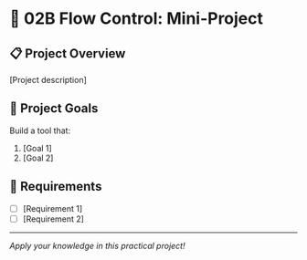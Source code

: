 # 🚀 02B Flow Control: Mini-Project

## 📋 Project Overview
[Project description]

## 🎯 Project Goals
Build a tool that:
1. [Goal 1]
2. [Goal 2]

## 📝 Requirements
- [ ] [Requirement 1]
- [ ] [Requirement 2]

---

*Apply your knowledge in this practical project!*
